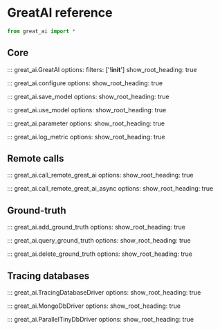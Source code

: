 # GreatAI reference

```python
from great_ai import *
```

## Core

::: great_ai.GreatAI
    options:
        filters: ['!__init__']
        show_root_heading: true

::: great_ai.configure
    options:
        show_root_heading: true

::: great_ai.save_model
    options:
        show_root_heading: true

::: great_ai.use_model
    options:
        show_root_heading: true
    
::: great_ai.parameter
    options:
        show_root_heading: true

::: great_ai.log_metric
    options:
        show_root_heading: true

## Remote calls

::: great_ai.call_remote_great_ai
    options:
        show_root_heading: true

::: great_ai.call_remote_great_ai_async
    options:
        show_root_heading: true

## Ground-truth

::: great_ai.add_ground_truth
    options:
        show_root_heading: true

::: great_ai.query_ground_truth
    options:
        show_root_heading: true

::: great_ai.delete_ground_truth
    options:
        show_root_heading: true

## Tracing databases

::: great_ai.TracingDatabaseDriver
    options:
        show_root_heading: true

::: great_ai.MongoDbDriver
    options:
        show_root_heading: true

::: great_ai.ParallelTinyDbDriver
    options:
        show_root_heading: true
